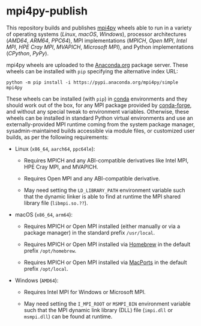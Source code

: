 # mpi4py-publish

This repository builds and publishes [mpi4py](https://github.com/mpi4py/mpi4py)
wheels able to run in a variety of operating systems (*Linux*, *macOS*,
*Windows*), processor architectures (*AMD64*, *ARM64*, *PPC64*), MPI
implementations (*MPICH*, *Open MPI*, *Intel MPI*, *HPE Cray MPI*, *MVAPICH*,
*Microsoft MPI*), and Python implementations (*CPython*, *PyPy*).

mpi4py wheels are uploaded to the [Anaconda.org](https://anaconda.org/mpi4py)
package server. These wheels can be installed with `pip` specifying the
alternative index URL:

```
python -m pip install -i https://pypi.anaconda.org/mpi4py/simple mpi4py
```

These wheels can be installed (with `pip`) in [conda](https://docs.conda.io)
environments and they should work out of the box, for any MPI package provided
by [conda-forge](https://conda-forge.org/), and without any special tweak to
environment variables. Otherwise, these wheels can be installed in standard
Python virtual environments and use an externally-provided MPI runtime coming
from the system package manager, sysadmin-maintained builds accessible via
module files, or customized user builds, as per the following requirements:

* Linux (`x86_64`, `aarch64`, `ppc64le`):

  - Requires MPICH and any ABI-compatible derivatives like Intel MPI,
    HPE Cray MPI, and MVAPICH.

  - Requires Open MPI and any ABI-compatible derivative.

  - May need setting the `LD_LIBRARY_PATH` environment variable such that the
    dynamic linker is able to find at runtime the MPI shared library file
    (`libmpi.so.??`).

* macOS (`x86_64`, `arm64`):

  - Requires MPICH or Open MPI installed (either manually or via a package
    manager) in the standard prefix `/usr/local`.

  - Requires MPICH or Open MPI installed via
    [Homebrew](https://brew.sh/) in the default prefix `/opt/homebrew`.

  - Requires MPICH or Open MPI installed via
    [MacPorts](https://www.macports.org/) in the default prefix `/opt/local`.

* Windows (`AMD64`):

  - Requires Intel MPI for Windows or Microsoft MPI.

  - May need setting the `I_MPI_ROOT` or `MSMPI_BIN` environment variable such
    that the MPI dynamic link library (DLL) file (`impi.dll` or `msmpi.dll`)
    can be found at runtime.
